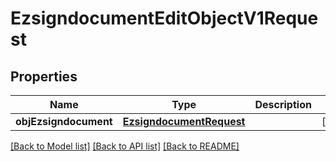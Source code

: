 # EzsigndocumentEditObjectV1Request

## Properties
Name | Type | Description | Notes
------------ | ------------- | ------------- | -------------
**objEzsigndocument** | [**EzsigndocumentRequest**](EzsigndocumentRequest.md) |  | [optional] 

[[Back to Model list]](../README.md#documentation-for-models) [[Back to API list]](../README.md#documentation-for-api-endpoints) [[Back to README]](../README.md)


